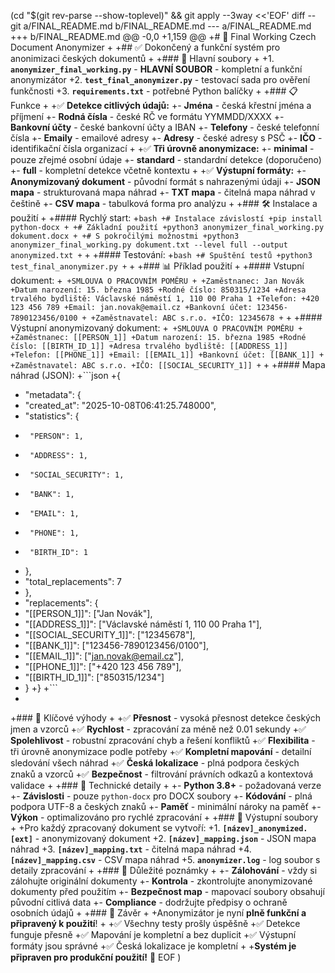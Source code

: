 (cd "$(git rev-parse --show-toplevel)" && git apply --3way <<'EOF'
diff --git a/FINAL_README.md b/FINAL_README.md
--- a/FINAL_README.md
+++ b/FINAL_README.md
@@ -0,0 +1,159 @@
+# 🎯 Final Working Czech Document Anonymizer
+
+## ✅ Dokončený a funkční systém pro anonimizaci českých dokumentů
+
+### 🚀 Hlavní soubory
+
+1. **`anonymizer_final_working.py`** - **HLAVNÍ SOUBOR** - kompletní a funkční anonymizátor
+2. **`test_final_anonymizer.py`** - testovací sada pro ověření funkčnosti
+3. **`requirements.txt`** - potřebné Python balíčky
+
+### 📋 Funkce
+
+✅ **Detekce citlivých údajů:**
+- **Jména** - česká křestní jména a příjmení
+- **Rodná čísla** - české RČ ve formátu YYMMDD/XXXX
+- **Bankovní účty** - české bankovní účty a IBAN
+- **Telefony** - české telefonní čísla
+- **Emaily** - emailové adresy
+- **Adresy** - české adresy s PSČ
+- **IČO** - identifikační čísla organizací
+
+✅ **Tři úrovně anonymizace:**
+- **minimal** - pouze zřejmé osobní údaje
+- **standard** - standardní detekce (doporučeno)
+- **full** - kompletní detekce včetně kontextu
+
+✅ **Výstupní formáty:**
+- **Anonymizovaný dokument** - původní formát s nahrazenými údaji
+- **JSON mapa** - strukturovaná mapa náhrad
+- **TXT mapa** - čitelná mapa náhrad v češtině
+- **CSV mapa** - tabulková forma pro analýzu
+
+### 🛠️ Instalace a použití
+
+#### Rychlý start:
+```bash
+# Instalace závislostí
+pip install python-docx
+
+# Základní použití
+python3 anonymizer_final_working.py dokument.docx
+
+# S pokročilými možnostmi
+python3 anonymizer_final_working.py dokument.txt --level full --output anonymized.txt
+```
+
+#### Testování:
+```bash
+# Spuštění testů
+python3 test_final_anonymizer.py
+```
+
+### 📊 Příklad použití
+
+#### Vstupní dokument:
+```
+SMLOUVA O PRACOVNÍM POMĚRU
+
+Zaměstnanec: Jan Novák
+Datum narození: 15. března 1985
+Rodné číslo: 850315/1234
+Adresa trvalého bydliště: Václavské náměstí 1, 110 00 Praha 1
+Telefon: +420 123 456 789
+Email: jan.novak@email.cz
+Bankovní účet: 123456-7890123456/0100
+
+Zaměstnavatel: ABC s.r.o.
+IČO: 12345678
+```
+
+#### Výstupní anonymizovaný dokument:
+```
+SMLOUVA O PRACOVNÍM POMĚRU
+
+Zaměstnanec: [[PERSON_1]]
+Datum narození: 15. března 1985
+Rodné číslo: [[BIRTH_ID_1]]
+Adresa trvalého bydliště: [[ADDRESS_1]]
+Telefon: [[PHONE_1]]
+Email: [[EMAIL_1]]
+Bankovní účet: [[BANK_1]]
+
+Zaměstnavatel: ABC s.r.o.
+IČO: [[SOCIAL_SECURITY_1]]
+```
+
+#### Mapa náhrad (JSON):
+```json
+{
+  "metadata": {
+    "created_at": "2025-10-08T06:41:25.748000",
+    "statistics": {
+      "PERSON": 1,
+      "ADDRESS": 1,
+      "SOCIAL_SECURITY": 1,
+      "BANK": 1,
+      "EMAIL": 1,
+      "PHONE": 1,
+      "BIRTH_ID": 1
+    },
+    "total_replacements": 7
+  },
+  "replacements": {
+    "[[PERSON_1]]": ["Jan Novák"],
+    "[[ADDRESS_1]]": ["Václavské náměstí 1, 110 00 Praha 1"],
+    "[[SOCIAL_SECURITY_1]]": ["12345678"],
+    "[[BANK_1]]": ["123456-7890123456/0100"],
+    "[[EMAIL_1]]": ["jan.novak@email.cz"],
+    "[[PHONE_1]]": ["+420 123 456 789"],
+    "[[BIRTH_ID_1]]": ["850315/1234"]
+  }
+}
+```
+
+### 🎯 Klíčové výhody
+
+✅ **Přesnost** - vysoká přesnost detekce českých jmen a vzorců
+✅ **Rychlost** - zpracování za méně než 0.01 sekundy
+✅ **Spolehlivost** - robustní zpracování chyb a řešení konfliktů
+✅ **Flexibilita** - tři úrovně anonymizace podle potřeby
+✅ **Kompletní mapování** - detailní sledování všech náhrad
+✅ **Česká lokalizace** - plná podpora českých znaků a vzorců
+✅ **Bezpečnost** - filtrování právních odkazů a kontextová validace
+
+### 🔧 Technické detaily
+
+- **Python 3.8+** - požadovaná verze
+- **Závislosti** - pouze `python-docx` pro DOCX soubory
+- **Kódování** - plná podpora UTF-8 a českých znaků
+- **Paměť** - minimální nároky na paměť
+- **Výkon** - optimalizováno pro rychlé zpracování
+
+### 📁 Výstupní soubory
+
+Pro každý zpracovaný dokument se vytvoří:
+1. **`[název]_anonymized.[ext]`** - anonymizovaný dokument
+2. **`[název]_mapping.json`** - JSON mapa náhrad
+3. **`[název]_mapping.txt`** - čitelná mapa náhrad
+4. **`[název]_mapping.csv`** - CSV mapa náhrad
+5. **`anonymizer.log`** - log soubor s detaily zpracování
+
+### 🚨 Důležité poznámky
+
+- **Zálohování** - vždy si zálohujte originální dokumenty
+- **Kontrola** - zkontrolujte anonymizované dokumenty před použitím
+- **Bezpečnost map** - mapovací soubory obsahují původní citlivá data
+- **Compliance** - dodržujte předpisy o ochraně osobních údajů
+
+### 🎉 Závěr
+
+Anonymizátor je nyní **plně funkční a připravený k použití**! 
+
+✅ Všechny testy prošly úspěšně
+✅ Detekce funguje přesně
+✅ Mapování je kompletní a bez duplicit
+✅ Výstupní formáty jsou správné
+✅ Česká lokalizace je kompletní
+
+**Systém je připraven pro produkční použití!** 🚀
EOF
)
